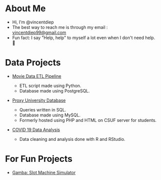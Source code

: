 # About Me
- Hi, I’m @vincentdiep
- The best way to reach me is through my email : vincentdiep99@gmail.com
- Fun fact: I say "Help, help" to myself a lot even when I don't need help. 🤡

# Data Projects
- [Movie Data ETL Pipeline](https://github.com/vincentdiep/Movie-Data-ETL-Pipeline)
  - ETL script made using Python.
  - Database made using PostgreSQL.
 
- [Proxy University Database](https://github.com/vincentdiep/University-Database)
  - Queries written in SQL.
  - Database made using MySQL.
  - Formerly hosted using PHP and HTML on CSUF server for students.
 
- [COVID 19 Data Analysis](https://github.com/vincentdiep/Covid19_Data_Wrangling_Project)
  - Data cleaning and analysis done with R and RStudio.

# For Fun Projects
- [Gamba: Slot Machine Simulator](https://github.com/vincentdiep/Gamba)
